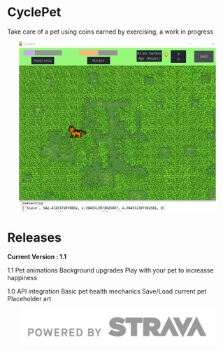 # CyclePet
Take care of a pet using coins earned by exercising, a work in progress 
<p align="center">
  <img src="images/Capture.PNG" width="450" title="early screenshot">
</p>

# Releases
<b> Current Version : 1.1 </b>
  
 
1.1
  Pet animations
  Background upgrades
  Play with your pet to increasse happiness
  
1.0
  API integration
  Basic pet health mechanics
  Save/Load current pet
  Placeholder art
  
  
  
  
 
<p align="center">
  <img src="images/api_logo_pwrdBy_strava_horiz_gray.png" width="450" title="api credit">
</p>

